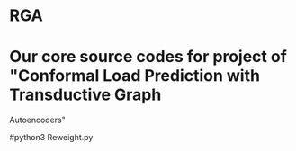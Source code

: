 # RGA

# Our core source codes for project of "Conformal Load Prediction with Transductive Graph
Autoencoders"

#python3 Reweight.py
